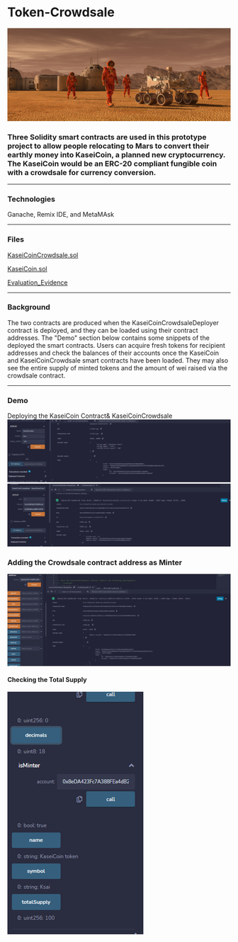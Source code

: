 # Token-Crowdsale
![alt=""](Evaluation_Evidence/application-image.png)
### Three Solidity smart contracts are used in this prototype project to allow people relocating to Mars to convert their earthly money into KaseiCoin, a planned new cryptocurrency. The KaseiCoin would be an ERC-20 compliant fungible coin with a crowdsale for currency conversion.

----------
### Technologies
 Ganache, Remix IDE, and MetaMAsk
 
 ----
 ### Files 
 [KaseiCoinCrowdsale.sol](KaseiCoinCrowdsale.sol)
 
 [KaseiCoin.sol](KaseiCoin.sol)
 
 
 [Evaluation_Evidence](Evaluation_Evidence)
 
 ------------
 ### Background
 The  two contracts are produced when the KaseiCoinCrowdsaleDeployer contract is deployed, and they can be loaded using their contract addresses. The "Demo" section below contains some snippets of the  deployed the smart contracts. Users can acquire fresh tokens for recipient addresses and check the balances of their accounts once the KaseiCoin and KaseiCoinCrowdsale smart contracts have been loaded. They may also see the entire supply of minted tokens and the amount of wei raised via the crowdsale contract.
 

------
### Demo
Deploying the KaseiCoin Contract& KaseiCoinCrowdsale
![](Evaluation_Evidence/ksi_compiled.png)
![](Evaluation_Evidence/crwodsale_compil.png)


### Adding the Crowdsale contract address as Minter 

![](Evaluation_Evidence/adding_minter.png)



#### Checking the Total Supply

![](Evaluation_Evidence/total_Supply.png)




